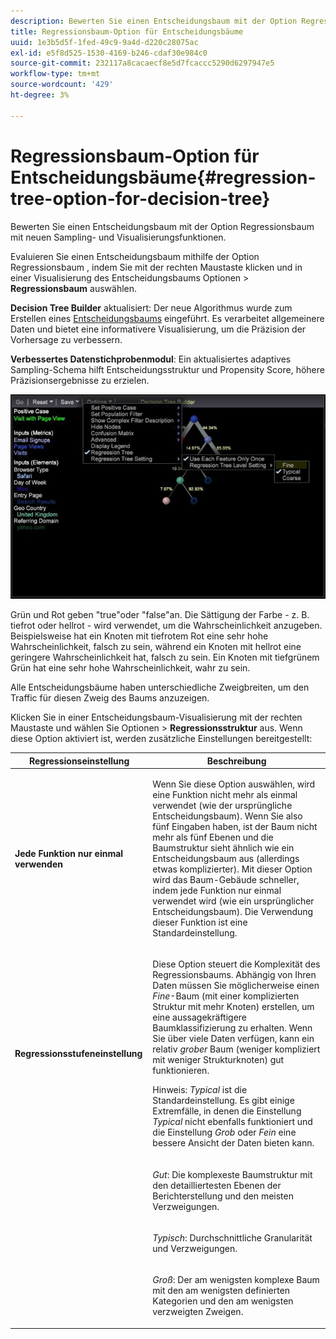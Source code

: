 ```yaml
---
description: Bewerten Sie einen Entscheidungsbaum mit der Option Regressionsbaum mit neuen Sampling- und Visualisierungsfunktionen.
title: Regressionsbaum-Option für Entscheidungsbäume
uuid: 1e3b5d5f-1fed-49c9-9a4d-d220c28075ac
exl-id: e5f8d525-1530-4169-b246-cdaf30e984c0
source-git-commit: 232117a8cacaecf8e5d7fcaccc5290d6297947e5
workflow-type: tm+mt
source-wordcount: '429'
ht-degree: 3%

---
```


# Regressionsbaum-Option für Entscheidungsbäume{#regression-tree-option-for-decision-tree}

Bewerten Sie einen Entscheidungsbaum mit der Option Regressionsbaum mit neuen Sampling- und Visualisierungsfunktionen.

Evaluieren Sie einen Entscheidungsbaum mithilfe der Option Regressionsbaum , indem Sie mit der rechten Maustaste klicken und in einer Visualisierung des Entscheidungsbaums Optionen > **Regressionsbaum** auswählen.

**Decision Tree Builder** aktualisiert: Der neue Algorithmus wurde zum Erstellen eines  [Entscheidungsbaums](https://experienceleague.adobe.com/docs/data-workbench/using/client/analysis-visualizations/decision-trees/c-decision-trees.html) eingeführt. Es verarbeitet allgemeinere Daten und bietet eine informativere Visualisierung, um die Präzision der Vorhersage zu verbessern.

**Verbessertes Datenstichprobenmodul**: Ein aktualisiertes adaptives Sampling-Schema hilft Entscheidungsstruktur und Propensity Score, höhere Präzisionsergebnisse zu erzielen.

![](assets/CART-RegressionTreeOptions.jpg)

Grün und Rot geben &quot;true&quot;oder &quot;false&quot;an. Die Sättigung der Farbe - z. B. tiefrot oder hellrot - wird verwendet, um die Wahrscheinlichkeit anzugeben. Beispielsweise hat ein Knoten mit tiefrotem Rot eine sehr hohe Wahrscheinlichkeit, falsch zu sein, während ein Knoten mit hellrot eine geringere Wahrscheinlichkeit hat, falsch zu sein. Ein Knoten mit tiefgrünem Grün hat eine sehr hohe Wahrscheinlichkeit, wahr zu sein.

Alle Entscheidungsbäume haben unterschiedliche Zweigbreiten, um den Traffic für diesen Zweig des Baums anzuzeigen.

Klicken Sie in einer Entscheidungsbaum-Visualisierung mit der rechten Maustaste und wählen Sie Optionen > **Regressionsstruktur** aus. Wenn diese Option aktiviert ist, werden zusätzliche Einstellungen bereitgestellt:

<table id="table_39E025A3E0B549B4BEDCE0D30A499211"> 
 <thead> 
  <tr> 
   <th colname="col1" class="entry"> Regressionseinstellung </th> 
   <th colname="col2" class="entry"> Beschreibung </th> 
  </tr>
 </thead>
 <tbody> 
  <tr> 
   <td colname="col1"> <p><b>Jede Funktion nur einmal verwenden</b> </p> </td> 
   <td colname="col2"> <p>Wenn Sie diese Option auswählen, wird eine Funktion nicht mehr als einmal verwendet (wie der ursprüngliche Entscheidungsbaum). Wenn Sie also fünf Eingaben haben, ist der Baum nicht mehr als fünf Ebenen und die Baumstruktur sieht ähnlich wie ein Entscheidungsbaum aus (allerdings etwas komplizierter). Mit dieser Option wird das Baum-Gebäude schneller, indem jede Funktion nur einmal verwendet wird (wie ein ursprünglicher Entscheidungsbaum). Die Verwendung dieser Funktion ist eine Standardeinstellung. </p> </td> 
  </tr> 
  <tr> 
   <td colname="col1"> <p><b>Regressionsstufeneinstellung  </b> </p> </td> 
   <td colname="col2"> <p>Diese Option steuert die Komplexität des Regressionsbaums. Abhängig von Ihren Daten müssen Sie möglicherweise einen <i>Fine</i>-Baum (mit einer komplizierten Struktur mit mehr Knoten) erstellen, um eine aussagekräftigere Baumklassifizierung zu erhalten. Wenn Sie über viele Daten verfügen, kann ein relativ <i>grober</i> Baum (weniger kompliziert mit weniger Strukturknoten) gut funktionieren. </p> <p> <p>Hinweis: <i>Typical</i> ist die Standardeinstellung. Es gibt einige Extremfälle, in denen die Einstellung <i>Typical</i> nicht ebenfalls funktioniert und die Einstellung <i>Grob</i> oder <i>Fein</i> eine bessere Ansicht der Daten bieten kann. </p> </p> </td> 
  </tr> 
  <tr> 
   <td colname="col1"> </td> 
   <td colname="col2"> <p><i>Gut</i>: Die komplexeste Baumstruktur mit den detailliertesten Ebenen der Berichterstellung und den meisten Verzweigungen. </p> </td> 
  </tr> 
  <tr> 
   <td colname="col1"> </td> 
   <td colname="col2"> <p><i>Typisch</i>: Durchschnittliche Granularität und Verzweigungen. </p> </td> 
  </tr> 
  <tr> 
   <td colname="col1"> </td> 
   <td colname="col2"> <p><i>Groß</i>: Der am wenigsten komplexe Baum mit den am wenigsten definierten Kategorien und den am wenigsten verzweigten Zweigen. </p> </td> 
  </tr> 
 </tbody> 
</table>
